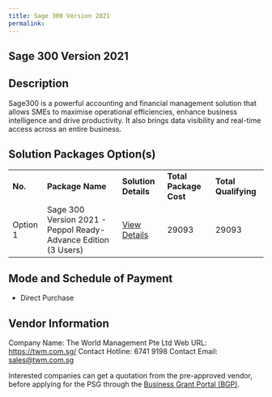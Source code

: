 ```yaml
---
title: Sage 300 Version 2021
permalink: 
---
```


## Sage 300 Version 2021

## Description

Sage300 is a powerful accounting and financial management solution that allows SMEs to maximise operational efficiencies, enhance business intelligence and drive productivity. It also brings data visibility and real-time access across an entire business.

## Solution Packages Option(s)

<table>
<tr>
<td><b>No.</b></td>
<td><b>Package Name</b></td>
<td><b>Solution Details</b></td>
<td><b>Total Package Cost</b></td>
<td><b>Total Qualifying</b></td>
</tr>
<tr>
<td>Option 1</td>
<td>Sage 300 Version 2021 - Peppol Ready- Advance Edition (3 Users)</td>
<td><a href='https://www.gobusiness.gov.sg/images/psg/Desensitised_The_world_management_Annex_3_CR_wef_11_Feb_2021_Part_3.pdf'>View Details</a></td>
<td>29093</td>
<td>29093</td>
</tr>
</table>

## Mode and Schedule of Payment

 - Direct Purchase

## Vendor Information

 Company Name: The World Management Pte Ltd
Web URL: https://twm.com.sg/
Contact Hotline: 6741 9198
Contact Email: sales@twm.com.sg

Interested companies can get a quotation from the pre-approved vendor, before applying for the PSG through the <a href='https://www.businessgrants.gov.sg/'>Business Grant Portal (BGP)</a>.
